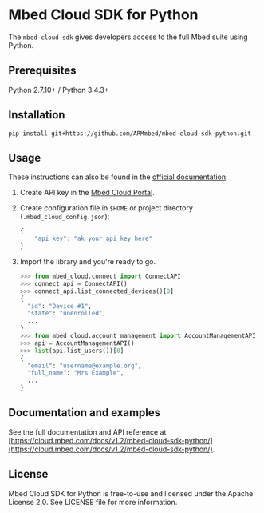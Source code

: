 # Mbed Cloud SDK for Python

The `mbed-cloud-sdk` gives developers access to the full Mbed suite using Python.

## Prerequisites

Python 2.7.10+ / Python 3.4.3+

## Installation

    pip install git+https://github.com/ARMmbed/mbed-cloud-sdk-python.git

## Usage

These instructions can also be found in the [official documentation](https://s3-us-west-2.amazonaws.com/mbed-cloud-sdk-python/index.html#quickstart):

1. Create API key in the [Mbed Cloud Portal](https://portal.mbedcloud.com/).

2. Create configuration file in `$HOME` or project directory (`.mbed_cloud_config.json`):

    ```javascript
    {
        "api_key": "ak_your_api_key_here"
    }
    ```

3. Import the library and you're ready to go.

    ```python
    >>> from mbed_cloud.connect import ConnectAPI
    >>> connect_api = ConnectAPI()
    >>> connect_api.list_connected_devices()[0]
    {
      "id": "Device #1",
      "state": "unenrolled",
      ...
    }
    >>> from mbed_cloud.account_management import AccountManagementAPI
    >>> api = AccountManagementAPI()
    >>> list(api.list_users())[0]
    {
      "email": "username@example.org",
      "full_name": "Mrs Example",
      ...
    }
    ```

## Documentation and examples

See the full documentation and API reference at [https://cloud.mbed.com/docs/v1.2/mbed-cloud-sdk-python/](https://cloud.mbed.com/docs/v1.2/mbed-cloud-sdk-python/).

## License

Mbed Cloud SDK for Python is free-to-use and licensed under the Apache License
2.0. See LICENSE file for more information.
